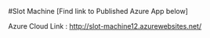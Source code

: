 #Slot Machine [Find link to Published Azure App below]

Azure Cloud Link : http://slot-machine12.azurewebsites.net/ 
